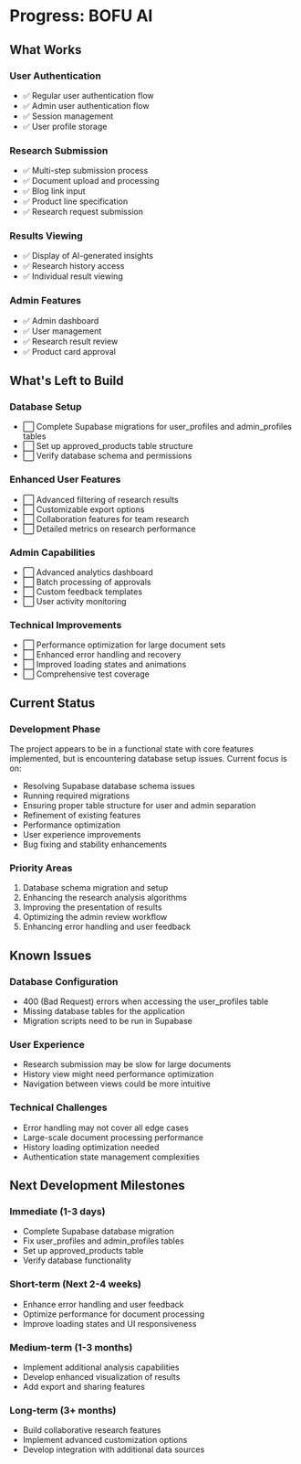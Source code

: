 # Progress: BOFU AI

## What Works

### User Authentication
- ✅ Regular user authentication flow
- ✅ Admin user authentication flow
- ✅ Session management
- ✅ User profile storage

### Research Submission
- ✅ Multi-step submission process
- ✅ Document upload and processing
- ✅ Blog link input
- ✅ Product line specification
- ✅ Research request submission

### Results Viewing
- ✅ Display of AI-generated insights
- ✅ Research history access
- ✅ Individual result viewing

### Admin Features
- ✅ Admin dashboard
- ✅ User management
- ✅ Research result review
- ✅ Product card approval

## What's Left to Build

### Database Setup
- ⬜ Complete Supabase migrations for user_profiles and admin_profiles tables
- ⬜ Set up approved_products table structure
- ⬜ Verify database schema and permissions

### Enhanced User Features
- ⬜ Advanced filtering of research results
- ⬜ Customizable export options
- ⬜ Collaboration features for team research
- ⬜ Detailed metrics on research performance

### Admin Capabilities
- ⬜ Advanced analytics dashboard
- ⬜ Batch processing of approvals
- ⬜ Custom feedback templates
- ⬜ User activity monitoring

### Technical Improvements
- ⬜ Performance optimization for large document sets
- ⬜ Enhanced error handling and recovery
- ⬜ Improved loading states and animations
- ⬜ Comprehensive test coverage

## Current Status

### Development Phase
The project appears to be in a functional state with core features implemented, but is encountering database setup issues. Current focus is on:
- Resolving Supabase database schema issues
- Running required migrations
- Ensuring proper table structure for user and admin separation
- Refinement of existing features
- Performance optimization
- User experience improvements
- Bug fixing and stability enhancements

### Priority Areas
1. Database schema migration and setup
2. Enhancing the research analysis algorithms
3. Improving the presentation of results
4. Optimizing the admin review workflow
5. Enhancing error handling and user feedback

## Known Issues

### Database Configuration
- 400 (Bad Request) errors when accessing the user_profiles table
- Missing database tables for the application
- Migration scripts need to be run in Supabase

### User Experience
- Research submission may be slow for large documents
- History view might need performance optimization
- Navigation between views could be more intuitive

### Technical Challenges
- Error handling may not cover all edge cases
- Large-scale document processing performance
- History loading optimization needed
- Authentication state management complexities

## Next Development Milestones

### Immediate (1-3 days)
- Complete Supabase database migration
- Fix user_profiles and admin_profiles tables
- Set up approved_products table
- Verify database functionality

### Short-term (Next 2-4 weeks)
- Enhance error handling and user feedback
- Optimize performance for document processing
- Improve loading states and UI responsiveness

### Medium-term (1-3 months)
- Implement additional analysis capabilities
- Develop enhanced visualization of results
- Add export and sharing features

### Long-term (3+ months)
- Build collaborative research features
- Implement advanced customization options
- Develop integration with additional data sources 